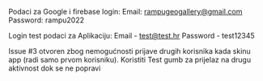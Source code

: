 Podaci za Google i firebase login:
  Email: rampugeogallery@gmail.com
  Password: rampu2022

Login test podaci za Aplikaciju: 
  Email - test@test.hr
  Password - test12345

Issue #3 otvoren zbog nemogućnosti prijave drugih korisnika kada skinu app (radi samo
prvom korisniku). Koristiti Test gumb za prijelaz na drugu aktivnost dok se ne popravi
